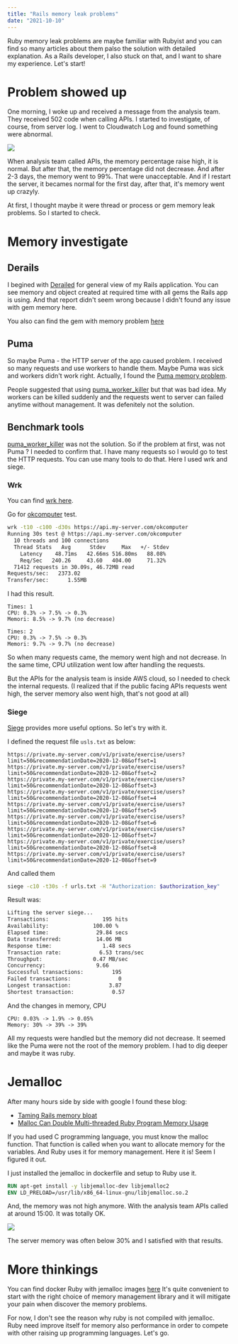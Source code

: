 ```yaml
---
title: "Rails memory leak problems"
date: "2021-10-10"
---
```


<!-- Checking.... -->

Ruby memory leak problems are maybe familiar with Rubyist and you can find so many articles about them palso the solution with detailed explanation. As a Rails developer, I also stuck on that, and I want to share my experience. Let's start!

# Problem showed up

<!-- part 1 -->

One morning, I woke up and received a message from the analysis team. They received 502 code when calling APIs. I started to investigate, of course, from server log. I went to Cloudwatch Log and found something were abnormal.

<img src="/images/high-memory-graph.png" />

When analysis team called APIs, the memory percentage raise high, it is normal. But after that, the memory percentage did not decrease. And after 2-3 days, the memory went to 99%. That were unacceptable. And if I restart the server, it becames normal for the first day, after that, it's memory went up crazyly.

At first, I thought maybe it were thread or process or gem memory leak problems. So I started to check.

# Memory investigate

## Derails

<!-- part 2 -->

I begined with [Derailed](https://github.com/zombocom/derailed_benchmarks) for general view of my Rails application. You can see memory and object created at required time with all gems the Rails app is using.
And that report didn't seem wrong because I didn't found any issue with gem memory here.

You also can find the gem with memory problem [here](https://github.com/ASoftCo/leaky-gems)

## Puma

<!-- part 3 -->

So maybe Puma - the HTTP server of the app caused problem.
I received so many requests and use workers to handle them. Maybe Puma was sick and workers didn't work right. Actually, I found the [Puma memory problem](https://github.com/puma/puma/issues/342).

People suggested that using [puma_worker_killer](https://github.com/zombocom/puma_worker_killer) but that was bad idea. My workers can be killed suddenly and the requests went to server can failed anytime without management. It was defenitely not the solution.

## Benchmark tools

<!-- part 4 -->

[puma_worker_killer](https://github.com/zombocom/puma_worker_killer) was not the solution. So if the problem at first, was not Puma ? I needed to confirm that. I have many requests so I would go to test the HTTP requests. You can use many tools to do that. Here I used wrk and siege.

### Wrk

<!-- part 5 -->

You can find [wrk here](https://github.com/wg/wrk).

Go for [okcomputer](https://github.com/sportngin/okcomputer) test.

```bash
wrk -t10 -c100 -d30s https://api.my-server.com/okcomputer
Running 30s test @ https://api.my-server.com/okcomputer
  10 threads and 100 connections
  Thread Stats   Avg      Stdev     Max   +/- Stdev
    Latency    48.71ms   42.66ms 516.80ms   88.08%
    Req/Sec   240.26     43.60   404.00     71.32%
  71412 requests in 30.09s, 46.72MB read
Requests/sec:   2373.02
Transfer/sec:      1.55MB
```

I had this result.

```
Times: 1
CPU: 0.3% -> 7.5% -> 0.3%
Memori: 8.5% -> 9.7% (no decrease)

Times: 2
CPU: 0.3% -> 7.5% -> 0.3%
Memori: 9.7% -> 9.7% (no decrease)
```

<!-- part 6 -->

So when many requests came, the memory went high and not decrease. In the same time, CPU utilization went low after handling the requests.

But the APIs for the analysis team is inside AWS cloud, so I needed to check the internal requests.
(I realized that if the public facing APIs requests went high, the server memory also went high, that's not good at all)

### Siege

<!-- part 7 -->

[Siege](https://github.com/JoeDog/siege) provides more useful options. So let's try with it.

I defined the request file `usls.txt` as below:

```
https://private.my-server.com/v1/private/exercise/users?limit=50&recommendationDate=2020-12-08&offset=1
https://private.my-server.com/v1/private/exercise/users?limit=50&recommendationDate=2020-12-08&offset=2
https://private.my-server.com/v1/private/exercise/users?limit=50&recommendationDate=2020-12-08&offset=3
https://private.my-server.com/v1/private/exercise/users?limit=50&recommendationDate=2020-12-08&offset=4
https://private.my-server.com/v1/private/exercise/users?limit=50&recommendationDate=2020-12-08&offset=5
https://private.my-server.com/v1/private/exercise/users?limit=50&recommendationDate=2020-12-08&offset=6
https://private.my-server.com/v1/private/exercise/users?limit=50&recommendationDate=2020-12-08&offset=7
https://private.my-server.com/v1/private/exercise/users?limit=50&recommendationDate=2020-12-08&offset=8
https://private.my-server.com/v1/private/exercise/users?limit=50&recommendationDate=2020-12-08&offset=9
```

And called them

```bash
siege -c10 -t30s -f urls.txt -H "Authorization: $authorization_key"
```

<!-- part 8 -->

Result was:

```bash
Lifting the server siege...
Transactions:                 195 hits
Availability:              100.00 %
Elapsed time:               29.84 secs
Data transferred:           14.06 MB
Response time:                1.48 secs
Transaction rate:            6.53 trans/sec
Throughput:                0.47 MB/sec
Concurrency:                9.66
Successful transactions:         195
Failed transactions:               0
Longest transaction:            3.87
Shortest transaction:            0.57
```

And the changes in memory, CPU

```
CPU: 0.03% -> 1.9% -> 0.05%
Memory: 30% -> 39% -> 39%
```

<!-- part 9 -->

All my requests were handled but the memory did not decrease.
It seemed like the Puma were not the root of the memory problem.
I had to dig deeper and maybe it was ruby.

# Jemalloc

<!-- part 10 -->

After many hours side by side with google I found these blog:

- [Taming Rails memory bloat](https://mikeperham.com/2018/04/25/taming-rails-memory-bloat/)
- [Malloc Can Double Multi-threaded Ruby Program Memory Usage](https://www.speedshop.co/2017/12/04/malloc-doubles-ruby-memory.html)

If you had used C programming language, you must know the malloc function. That function is called when you want to allocate memory for the variables. And Ruby uses it for memory management. Here it is! Seem I figured it out.

I just installed the jemalloc in dockerfile and setup to Ruby use it.

```dockerfile
RUN apt-get install -y libjemalloc-dev libjemalloc2
ENV LD_PRELOAD=/usr/lib/x86_64-linux-gnu/libjemalloc.so.2
```

<!-- part 11 -->

And, the memory was not high anymore. With the analysis team APIs called at around 15:00. It was totally OK.

<img src="/images/low-memory-graph.png" />

The server memory was often below 30% and I satisfied with that results.

# More thinkings

<!-- part 12 -->

You can find docker Ruby with jemalloc images [here](https://hub.docker.com/r/swipesense/ruby-jemalloc)
It's quite convenient to start with the right choice of memory management library and it will mitigate your pain when discover the memory problems.

For now, I don't see the reason why ruby is not compiled with jemalloc. Ruby need improve itself for memory also performance in order to compete with other raising up programming languages. Let's go.
